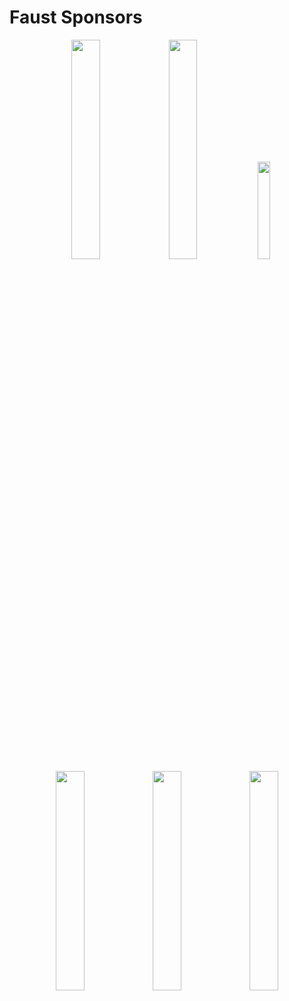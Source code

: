 # Faust Sponsors

<center>
<a href="http://grame.fr"><img src="img/logoGRAME.svg" width="30%"></a>
<a href="https://ccrma.stanford.edu"><img src="img/ccrmaLogo.svg" width="30%"></a>
<a href="http://www.culture.gouv.fr/"><img src="img/logoCulture.svg" width="20%"></a>
<a href="https://www.lyon.fr/"><img src="img/logoLyon.svg" width="30%"></a>
<a href="https://www.auvergnerhonealpes.fr/"><img src="img/logoRegion.png" width="30%"></a>
<a href="http://www.agence-nationale-recherche.fr/""><img src="img/logoANR.png" width="30%"></a>
</center>
